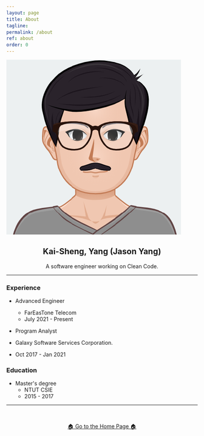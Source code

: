 ```yaml
---
layout: page
title: About
tagline: 
permalink: /about
ref: about
order: 0
---
```


![profile](/assets/image/profile.png?style=center&size=medium)


<h2 style="text-align: center;"><strong>Kai-Sheng, Yang (Jason Yang)</strong></h2>
<p style="text-align: center;">A software engineer working on Clean Code.</p>

-----

### **Experience**

- Advanced Engineer
  - FarEasTone Telecom
  - July 2021 - Present
 
-  Program Analyst
  - Galaxy Software Services Corporation.
  - Oct 2017 - Jan 2021
 
### **Education**
- Master's degree
  - NTUT CSIE 
  - 2015 - 2017

------

<div style="padding-top:32px; text-align: center;">
  <a href="/"> 🏠 Go to the Home Page 🏠</a>
</div>
